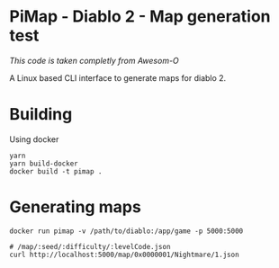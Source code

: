 # PiMap - Diablo 2 - Map generation test

_This code is taken completly from Awesom-O_

A Linux based CLI interface to generate maps for diablo 2.


# Building

Using docker

```
yarn
yarn build-docker
docker build -t pimap .
```


# Generating maps

```
docker run pimap -v /path/to/diablo:/app/game -p 5000:5000

# /map/:seed/:difficulty/:levelCode.json
curl http://localhost:5000/map/0x0000001/Nightmare/1.json
```
